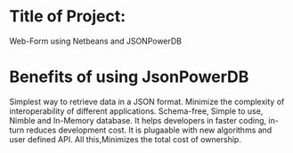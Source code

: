 # Title of Project:
Web-Form using Netbeans and JSONPowerDB
# Benefits of using JsonPowerDB
Simplest way to retrieve data in a JSON format.
Minimize the complexity of interoperability of different applications.
Schema-free, Simple to use, Nimble and In-Memory database.
It helps developers in faster coding, in-turn reduces development cost.
It is plugaable with new algorithms and user defined API.
All this,Minimizes the total cost of ownership.


